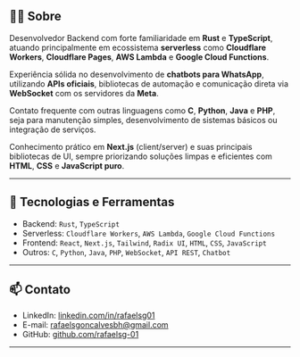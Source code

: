 ## 👨‍💻 Sobre

Desenvolvedor Backend com forte familiaridade em **Rust** e **TypeScript**, atuando principalmente em ecossistema **serverless** como **Cloudflare Workers**, **Cloudflare Pages**, **AWS Lambda** e **Google Cloud Functions**.

Experiência sólida no desenvolvimento de **chatbots para WhatsApp**, utilizando **APIs oficiais**, bibliotecas de automação e comunicação direta via **WebSocket** com os servidores da **Meta**.

Contato frequente com outras linguagens como **C**, **Python**, **Java** e **PHP**, seja para manutenção simples, desenvolvimento de sistemas básicos ou integração de serviços.

Conhecimento prático em **Next.js** (client/server) e suas principais bibliotecas de UI, sempre priorizando soluções limpas e eficientes com **HTML**, **CSS** e **JavaScript puro**.

---

## 🚀 Tecnologias e Ferramentas

- Backend: `Rust`, `TypeScript`
- Serverless: `Cloudflare Workers`, `AWS Lambda`, `Google Cloud Functions`
- Frontend: `React`, `Next.js`, `Tailwind`, `Radix UI`, `HTML`, `CSS`, `JavaScript`
- Outros: `C`, `Python`, `Java`, `PHP`, `WebSocket`, `API REST`, `Chatbot`

---

## 📫 Contato

- LinkedIn: [linkedin.com/in/rafaelsg01](https://linkedin.com/in/rafaelsg01)
- E-mail: rafaelsgoncalvesbh@gmail.com
- GitHub: [github.com/rafaelsg-01](https://github.com/rafaelsg-01)

---

<!-- Estatísticas (opcional)
## 📊 GitHub Stats

<!-- Snake Animation (opcional)
![snake gif](https://github.com/rafaelsg-01/rafaelsg-01/blob/output/github-contribution-grid-snake.svg)
-->


